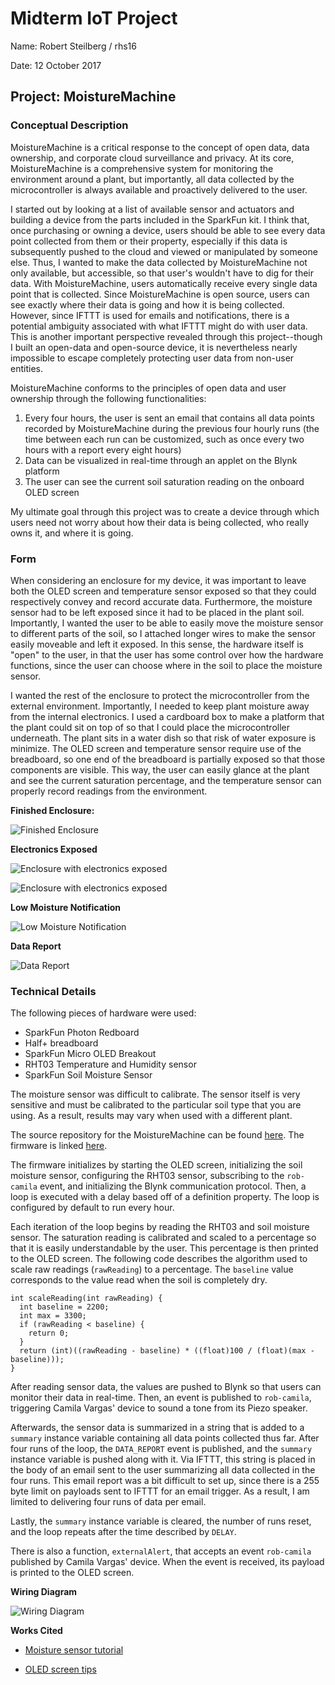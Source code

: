 # Midterm IoT Project

Name: Robert Steilberg / rhs16

Date: 12 October 2017

## Project: MoistureMachine


### Conceptual Description

MoistureMachine is a critical response to the concept of open data, data ownership, and corporate cloud surveillance and privacy. At its core, MoistureMachine is a comprehensive system for monitoring the environment around a plant, but importantly, all data collected by the microcontroller is always available and proactively delivered to the user.

I started out by looking at a list of available sensor and actuators and building a device from the parts included in the SparkFun kit. I think that, once purchasing or owning a device, users should be able to see every data point collected from them or their property, especially if this data is subsequently pushed to the cloud and viewed or manipulated by someone else. Thus, I wanted to make the data collected by MoistureMachine not only available, but accessible, so that user's wouldn't have to dig for their data. With MoistureMachine, users automatically receive every single data point that is collected. Since MoistureMachine is open source, users can see exactly where their data is going and how it is being collected. However, since IFTTT is used for emails and notifications, there is a potential ambiguity associated with what IFTTT might do with user data. This is another important perspective revealed through this project--though I built an open-data and open-source device, it is nevertheless nearly impossible to escape completely protecting user data from non-user entities.

MoistureMachine conforms to the principles of open data and user ownership through the following functionalities:

1. Every four hours, the user is sent an email that contains all data points recorded by MoistureMachine during the previous four hourly runs (the time between each run can be customized, such as once every two hours with a report every eight hours)
2. Data can be visualized in real-time through an applet on the Blynk platform
3. The user can see the current soil saturation reading on the onboard OLED screen

My ultimate goal through this project was to create a device through which users need not worry about how their data is being collected, who really owns it, and where it is going.


### Form

When considering an enclosure for my device, it was important to leave both the OLED screen and temperature sensor exposed so that they could respectively convey and record accurate data. Furthermore, the moisture sensor had to be left exposed since it had to be placed in the plant soil. Importantly, I wanted the user to be able to easily move the moisture sensor to different parts of the soil, so I attached longer wires to make the sensor easily moveable and left it exposed. In this sense, the hardware itself is "open" to the user, in that the user has some control over how the hardware functions, since the user can choose where in the soil to place the moisture sensor.

I wanted the rest of the enclosure to protect the microcontroller from the external environment. Importantly, I needed to keep plant moisture away from the internal electronics. I used a cardboard box to make a platform that the plant could sit on top of so that I could place the microcontroller underneath. The plant sits in a water dish so that risk of water exposure is minimize. The OLED screen and temperature sensor require use of the breadboard, so one end of the breadboard is partially exposed so that those components are visible. This way, the user can easily glance at the plant and see the current saturation percentage, and the temperature sensor can properly record readings from the environment.

**Finished Enclosure:**

![Finished Enclosure](enclosure.jpg)

**Electronics Exposed**

![Enclosure with electronics exposed](device.jpg)

![Enclosure with electronics exposed](device2.jpg)

**Low Moisture Notification**

![Low Moisture Notification](notification.png)

**Data Report**

![Data Report](report.png)


### Technical Details

The following pieces of hardware were used:

* SparkFun Photon Redboard
* Half+ breadboard
* SparkFun Micro OLED Breakout
* RHT03 Temperature and Humidity sensor
* SparkFun Soil Moisture Sensor

The moisture sensor was difficult to calibrate. The sensor itself is very sensitive and must be calibrated to the particular soil type that you are using. As a result, results may vary when used with a different plant.

The source repository for the MoistureMachine can be found [here](https://github.com/robertsteilberg/MoistureMachine). The firmware is linked [here](https://github.com/robertsteilberg/MoistureMachine/blob/master/src/MoistureMachine.ino).

The firmware initializes by starting the OLED screen, initializing the soil moisture sensor, configuring the RHT03 sensor, subscribing to the `rob-camila` event, and initializing the Blynk communication protocol. Then, a loop is executed with a delay based off of a definition property. The loop is configured by default to run every hour.

Each iteration of the loop begins by reading the RHT03 and soil moisture sensor. The saturation reading is calibrated and scaled to a percentage so that it is easily understandable by the user. This percentage is then printed to the OLED screen. The following code describes the algorithm used to scale raw readings (`rawReading`) to a percentage. The `baseline` value corresponds to the value read when the soil is completely dry.

```
int scaleReading(int rawReading) {
  int baseline = 2200;
  int max = 3300;
  if (rawReading < baseline) {
    return 0;
  }
  return (int)((rawReading - baseline) * ((float)100 / (float)(max - baseline)));
}
```

After reading sensor data, the values are pushed to Blynk so that users can monitor their data in real-time. Then, an event is published to `rob-camila`, triggering Camila Vargas' device to sound a tone from its Piezo speaker.

Afterwards, the sensor data is summarized in a string that is added to a `summary` instance variable containing all data points collected thus far. After four runs of the loop, the `DATA_REPORT` event is published, and the `summary` instance variable is pushed along with it. Via IFTTT, this string is placed in the body of an email sent to the user summarizing all data collected in the four runs. This email report was a bit difficult to set up, since there is a 255 byte limit on payloads sent to IFTTT for an email trigger. As a result, I am limited to delivering four runs of data per email.

Lastly, the `summary` instance variable is cleared, the number of runs reset, and the loop repeats after the time described by `DELAY`.

There is also a function, `externalAlert`, that accepts an event `rob-camila` published by Camila Vargas' device. When the event is received, its payload is printed to the OLED screen.

**Wiring Diagram**

![Wiring Diagram](wiring_diagram.jpg)

**Works Cited**

* [Moisture sensor tutorial](https://learn.sparkfun.com/tutorials/soil-moisture-sensor-hookup-guide)

* [OLED screen tips](https://learn.sparkfun.com/tutorials/sparkfun-inventors-kit-for-photon-experiment-guide/experiment-10-pong)
